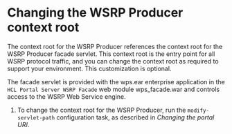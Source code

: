 # Changing the WSRP Producer context root

The context root for the WSRP Producer references the context root for the WSRP Producer facade servlet. This context root is the entry point for all WSRP protocol traffic, and you can change the context root as required to support your environment. This customization is optional.

The facade servlet is provided with the wps.ear enterprise application in the `HCL Portal Server WSRP Facade` web module wps_facade.war and controls access to the WSRP Web Service engine.

1.  To change the context root for the WSRP Producer, run the `modify-servlet-path` configuration task, as described in *Changing the portal URI*.